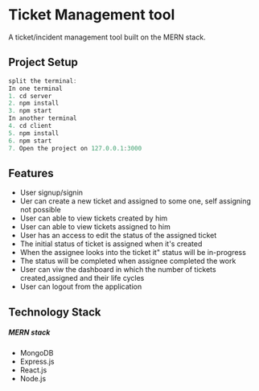 # Ticket Management tool

A ticket/incident management tool  built on the MERN stack.
## Project Setup

```javascript
split the terminal:
In one terminal
1. cd server
2. npm install
3. npm start
In another terminal
4. cd client
5. npm install
6. npm start
7. Open the project on 127.0.0.1:3000
```

## Features

- User signup/signin 
- Uer can create a new ticket and assigned to some one, self assigning not possible
- User can able to view tickets created by him
- User can able to view tickets assigned to him
- User has an access to edit the status of the assigned ticket
- The initial status of ticket is assigned when it's created
- When the assignee looks into the ticket it" status will be in-progress
- The status will be completed when assignee completed the work
- User can viw the dashboard in which the number of tickets created,assigned and their life cycles
- User can logout from the application

## Technology Stack

##### MERN stack

- MongoDB
- Express.js
- React.js
- Node.js



